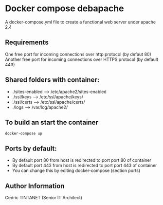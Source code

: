 Docker compose debapache
=========

A docker-compose.yml file to create a functional web server under apache 2.4  


Requirements
------------

One free port for incoming connections over http protocol (by defaut 80)
Another free port for incoming connections over HTTPS protocol (by default 443)

Shared folders with container:
------------------------------------
*   ./sites-enabled --> /etc/apache2/sites-enabled
*   ./ssl/keys --> /etc/ssl/apache/keys/
*   ./ssl/certs --> /etc/ssl/apache/certs/
*   ./logs --> /var/log/apache2/

To build an start the container
----------------

```{r, engine='bash', docker-compose command}
docker-compose up
```
Ports by default: 
----------------
*   By default port 80 from host is redirected to port port 80 of container 
*   By default port 443 from host is redirected to port port 443 of container 
*   You can change this by editing docker-compose (section ports)

Author Information
------------------

Cedric TINTANET (Senior IT Architect)
